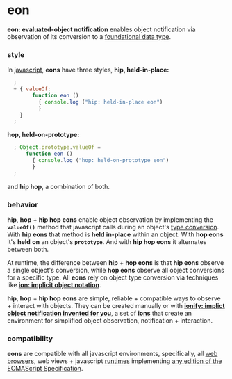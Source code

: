 # eon

**eon: evaluated-object notification** enables object notification via
observation of its conversion to a
[foundational data type](https://en.wikipedia.org/wiki/Primitive_data_type).

### style

In [javascript](http://www.ecma-international.org/publications/standards/Ecma-262.htm),
**eons** have three styles, **hip, held-in-place:**

```javascript
  ;
  + { valueOf:
        function eon ()
          { console.log ("hip: held-in-place eon")
          }
    }
  ;
```

**hop, held-on-prototype:**

```javascript
  ; Object.prototype.valueOf =
      function eon ()
        { console.log ("hop: held-on-prototype eon")
        }
  ;
```

and **hip hop**, a combination of both.

### behavior

**hip**, **hop** + **hip hop eons** enable object observation by implementing
the **```valueOf()```** method that javascript calls during an object's
[type conversion](http://www.ecma-international.org/ecma-262/6.0/index.html#sec-toprimitive).
With **hip eons** that method is **held** __in-place__ within an
object. With **hop eons** it's **held** __on__ an object's **```prototype```**.
And with **hip hop eons** it alternates between both.

At runtime, the difference between **hip** + **hop eons** is that **hip eons**
observe a single object's conversion, while **hop eons** observe all object
conversions for a specific type. All **eons** rely on object type conversion
via techniques like [**ion: implicit object notation**](ion.md).

**hip**, **hop** + **hip hop eons** are simple, reliable + compatible ways to
observe + interact with objects. They can be created manually or with
[**ionify: implict object notification invented for you**](http://github.com/ionify/ionify),
a set of [**ions**](ion.md) that create an environment for simplified object
observation, notification + interaction.

### compatibility

**eons** are compatible with all javascript environments, specifically, all
[web browsers](https://en.wikipedia.org/wiki/Web_browser), web views +
javascript [runtimes](http://en.wikipedia.org/wiki/JavaScript_engine)
implementing [any edition of the ECMAScript Specification](http://www.ecma-international.org/publications/standards/Ecma-262-arch.htm).
